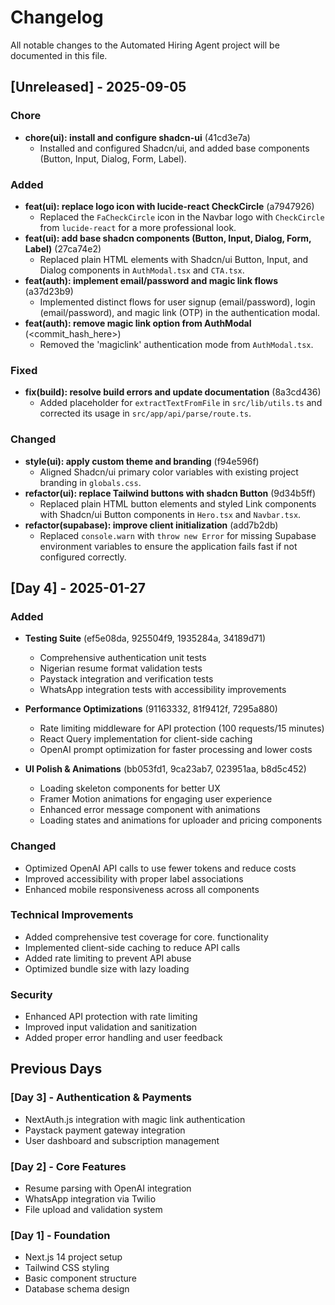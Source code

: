 # Changelog

All notable changes to the Automated Hiring Agent project will be documented in this file.

## [Unreleased] - 2025-09-05

### Chore
- **chore(ui): install and configure shadcn-ui** (41cd3e7a)
  - Installed and configured Shadcn/ui, and added base components (Button, Input, Dialog, Form, Label).

### Added
- **feat(ui): replace logo icon with lucide-react CheckCircle** (a7947926)
  - Replaced the `FaCheckCircle` icon in the Navbar logo with `CheckCircle` from `lucide-react` for a more professional look.
- **feat(ui): add base shadcn components (Button, Input, Dialog, Form, Label)** (27ca74e2)
  - Replaced plain HTML elements with Shadcn/ui Button, Input, and Dialog components in `AuthModal.tsx` and `CTA.tsx`.
- **feat(auth): implement email/password and magic link flows** (a37d23b9)
  - Implemented distinct flows for user signup (email/password), login (email/password), and magic link (OTP) in the authentication modal.
- **feat(auth): remove magic link option from AuthModal** (<commit_hash_here>)
  - Removed the 'magiclink' authentication mode from `AuthModal.tsx`.

### Fixed
- **fix(build): resolve build errors and update documentation** (8a3cd436)
  - Added placeholder for `extractTextFromFile` in `src/lib/utils.ts` and corrected its usage in `src/app/api/parse/route.ts`.

### Changed
- **style(ui): apply custom theme and branding** (f94e596f)
  - Aligned Shadcn/ui primary color variables with existing project branding in `globals.css`.
- **refactor(ui): replace Tailwind buttons with shadcn Button** (9d34b5ff)
  - Replaced plain HTML button elements and styled Link components with Shadcn/ui Button components in `Hero.tsx` and `Navbar.tsx`.
- **refactor(supabase): improve client initialization** (add7b2db)
  - Replaced `console.warn` with `throw new Error` for missing Supabase environment variables to ensure the application fails fast if not configured correctly.

## [Day 4] - 2025-01-27

### Added
- **Testing Suite** (ef5e08da, 925504f9, 1935284a, 34189d71)
  - Comprehensive authentication unit tests
  - Nigerian resume format validation tests
  - Paystack integration and verification tests
  - WhatsApp integration tests with accessibility improvements

- **Performance Optimizations** (91163332, 81f9412f, 7295a880)
  - Rate limiting middleware for API protection (100 requests/15 minutes)
  - React Query implementation for client-side caching
  - OpenAI prompt optimization for faster processing and lower costs

- **UI Polish & Animations** (bb053fd1, 9ca23ab7, 023951aa, b8d5c452)
  - Loading skeleton components for better UX
  - Framer Motion animations for engaging user experience
  - Enhanced error message component with animations
  - Loading states and animations for uploader and pricing components

### Changed
- Optimized OpenAI API calls to use fewer tokens and reduce costs
- Improved accessibility with proper label associations
- Enhanced mobile responsiveness across all components

### Technical Improvements
- Added comprehensive test coverage for core. functionality
- Implemented client-side caching to reduce API calls
- Added rate limiting to prevent API abuse
- Optimized bundle size with lazy loading

### Security
- Enhanced API protection with rate limiting
- Improved input validation and sanitization
- Added proper error handling and user feedback

## Previous Days

### [Day 3] - Authentication & Payments
- NextAuth.js integration with magic link authentication
- Paystack payment gateway integration
- User dashboard and subscription management

### [Day 2] - Core Features
- Resume parsing with OpenAI integration
- WhatsApp integration via Twilio
- File upload and validation system

### [Day 1] - Foundation
- Next.js 14 project setup
- Tailwind CSS styling
- Basic component structure
- Database schema design
